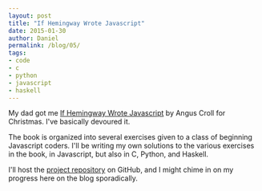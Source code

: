 ```yaml
---
layout: post
title: "If Hemingway Wrote Javascript"
date: 2015-01-30
author: Daniel
permalink: /blog/05/
tags:
- code
- c
- python
- javascript
- haskell
---
```


My dad got me [If Hemingway Wrote Javascript][1] by Angus Croll for
Christmas. I've basically devoured it.

  [1]: http://www.amazon.com/Hemingway-Wrote-JavaScript-Angus-Croll/dp/1593275854/ref=sr_1_1?ie=UTF8&qid=1422475515&sr=8-1&keywords=if+hemingway+wrote+javascript

<!--break-->

The book is organized into several exercises given to a class of
beginning Javascript coders. I'll be writing my own solutions to the
various exercises in the book, in Javascript, but also in C, Python,
and Haskell.

I'll host the [project repository][2] on GitHub, and I might chime in
on my progress here on the blog sporadically.

  [2]: http://github.com/friedbrice/hemingway

